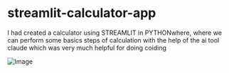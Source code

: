 # streamlit-calculator-app
I had created a  calculator using STREAMLIT in PYTHONwhere, where  we can perform some basics steps of calculation with the help of the ai tool claude which was very much helpful for doing coiding 

![Image](https://github.com/user-attachments/assets/436d4cb5-fd98-48c3-99bd-e448eec4a2c9)
